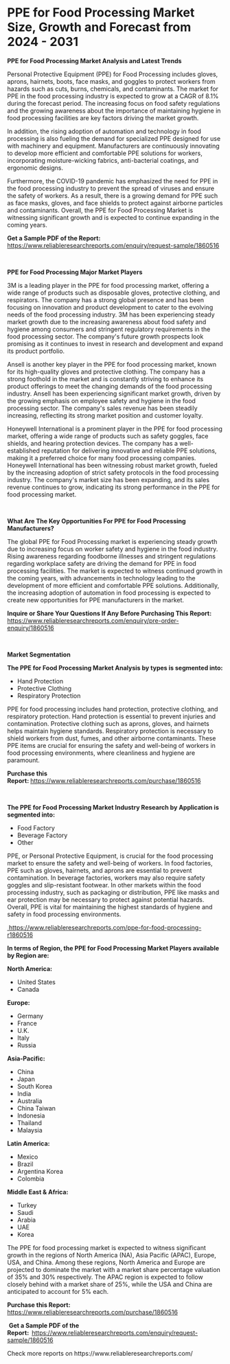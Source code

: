 <p><h1>PPE for Food Processing Market Size, Growth and Forecast from 2024 - 2031</h1></p><p><strong>PPE for Food Processing Market Analysis and Latest Trends</strong></p>
<p><p>Personal Protective Equipment (PPE) for Food Processing includes gloves, aprons, hairnets, boots, face masks, and goggles to protect workers from hazards such as cuts, burns, chemicals, and contaminants. The market for PPE in the food processing industry is expected to grow at a CAGR of 8.1% during the forecast period. The increasing focus on food safety regulations and the growing awareness about the importance of maintaining hygiene in food processing facilities are key factors driving the market growth.</p><p>In addition, the rising adoption of automation and technology in food processing is also fueling the demand for specialized PPE designed for use with machinery and equipment. Manufacturers are continuously innovating to develop more efficient and comfortable PPE solutions for workers, incorporating moisture-wicking fabrics, anti-bacterial coatings, and ergonomic designs.</p><p>Furthermore, the COVID-19 pandemic has emphasized the need for PPE in the food processing industry to prevent the spread of viruses and ensure the safety of workers. As a result, there is a growing demand for PPE such as face masks, gloves, and face shields to protect against airborne particles and contaminants. Overall, the PPE for Food Processing Market is witnessing significant growth and is expected to continue expanding in the coming years.</p></p>
<p><strong>Get a Sample PDF of the Report:&nbsp;</strong> <a href="https://www.reliableresearchreports.com/enquiry/request-sample/1860516">https://www.reliableresearchreports.com/enquiry/request-sample/1860516</a></p>
<p>&nbsp;</p>
<p><strong>PPE for Food Processing Major Market Players</strong></p>
<p><p>3M is a leading player in the PPE for food processing market, offering a wide range of products such as disposable gloves, protective clothing, and respirators. The company has a strong global presence and has been focusing on innovation and product development to cater to the evolving needs of the food processing industry. 3M has been experiencing steady market growth due to the increasing awareness about food safety and hygiene among consumers and stringent regulatory requirements in the food processing sector. The company's future growth prospects look promising as it continues to invest in research and development and expand its product portfolio.</p><p>Ansell is another key player in the PPE for food processing market, known for its high-quality gloves and protective clothing. The company has a strong foothold in the market and is constantly striving to enhance its product offerings to meet the changing demands of the food processing industry. Ansell has been experiencing significant market growth, driven by the growing emphasis on employee safety and hygiene in the food processing sector. The company's sales revenue has been steadily increasing, reflecting its strong market position and customer loyalty.</p><p>Honeywell International is a prominent player in the PPE for food processing market, offering a wide range of products such as safety goggles, face shields, and hearing protection devices. The company has a well-established reputation for delivering innovative and reliable PPE solutions, making it a preferred choice for many food processing companies. Honeywell International has been witnessing robust market growth, fueled by the increasing adoption of strict safety protocols in the food processing industry. The company's market size has been expanding, and its sales revenue continues to grow, indicating its strong performance in the PPE for food processing market.</p></p>
<p>&nbsp;</p>
<p><strong>What Are The Key Opportunities For PPE for Food Processing Manufacturers?</strong></p>
<p><p>The global PPE for Food Processing market is experiencing steady growth due to increasing focus on worker safety and hygiene in the food industry. Rising awareness regarding foodborne illnesses and stringent regulations regarding workplace safety are driving the demand for PPE in food processing facilities. The market is expected to witness continued growth in the coming years, with advancements in technology leading to the development of more efficient and comfortable PPE solutions. Additionally, the increasing adoption of automation in food processing is expected to create new opportunities for PPE manufacturers in the market.</p></p>
<p><strong>Inquire or Share Your Questions If Any Before Purchasing This Report:</strong> <a href="https://www.reliableresearchreports.com/enquiry/pre-order-enquiry/1860516">https://www.reliableresearchreports.com/enquiry/pre-order-enquiry/1860516</a></p>
<p>&nbsp;</p>
<p><strong>Market Segmentation</strong></p>
<p><strong>The PPE for Food Processing Market Analysis by types is segmented into:</strong></p>
<p><ul><li>Hand Protection</li><li>Protective Clothing</li><li>Respiratory Protection</li></ul></p>
<p><p>PPE for food processing includes hand protection, protective clothing, and respiratory protection. Hand protection is essential to prevent injuries and contamination. Protective clothing such as aprons, gloves, and hairnets helps maintain hygiene standards. Respiratory protection is necessary to shield workers from dust, fumes, and other airborne contaminants. These PPE items are crucial for ensuring the safety and well-being of workers in food processing environments, where cleanliness and hygiene are paramount.</p></p>
<p><strong>Purchase this Report:&nbsp;</strong><a href="https://www.reliableresearchreports.com/purchase/1860516">https://www.reliableresearchreports.com/purchase/1860516</a></p>
<p>&nbsp;</p>
<p><strong>The PPE for Food Processing Market Industry Research by Application is segmented into:</strong></p>
<p><ul><li>Food Factory</li><li>Beverage Factory</li><li>Other</li></ul></p>
<p><p>PPE, or Personal Protective Equipment, is crucial for the food processing market to ensure the safety and well-being of workers. In food factories, PPE such as gloves, hairnets, and aprons are essential to prevent contamination. In beverage factories, workers may also require safety goggles and slip-resistant footwear. In other markets within the food processing industry, such as packaging or distribution, PPE like masks and ear protection may be necessary to protect against potential hazards. Overall, PPE is vital for maintaining the highest standards of hygiene and safety in food processing environments.</p></p>
<p><a href="https://www.reliableresearchreports.com/ppe-for-food-processing-r1860516">&nbsp;https://www.reliableresearchreports.com/ppe-for-food-processing-r1860516</a></p>
<p><strong>In terms of Region, the PPE for Food Processing Market Players available by Region are:</strong></p>
<p>
    <p> <strong> North America: </strong>
        <ul>
            <li>United States</li>
            <li>Canada</li>
        </ul>
        </p> 
    <p> <strong> Europe: </strong>
        <ul>
            <li>Germany</li>
            <li>France</li>
            <li>U.K.</li>
            <li>Italy</li>
            <li>Russia</li>
        </ul>
        </p> 
    <p> <strong> Asia-Pacific: </strong>
        <ul>
            <li>China</li>
            <li>Japan</li>
            <li>South Korea</li>
            <li>India</li>
            <li>Australia</li>
            <li>China Taiwan</li>
            <li>Indonesia</li>
            <li>Thailand</li>
            <li>Malaysia</li>
        </ul>
        </p> 
    <p> <strong> Latin America: </strong>
        <ul>
            <li>Mexico</li>
            <li>Brazil</li>
            <li>Argentina Korea</li>
            <li>Colombia</li>
        </ul>
        </p> 
    <p> <strong> Middle East & Africa: </strong>
        <ul>
            <li>Turkey</li>
            <li>Saudi</li>
            <li>Arabia</li>
            <li>UAE</li>
            <li>Korea</li>
        </ul>
    </p>
    </p>
<p><p>The PPE for food processing market is expected to witness significant growth in the regions of North America (NA), Asia Pacific (APAC), Europe, USA, and China. Among these regions, North America and Europe are projected to dominate the market with a market share percentage valuation of 35% and 30% respectively. The APAC region is expected to follow closely behind with a market share of 25%, while the USA and China are anticipated to account for 5% each.</p></p>
<p><strong>Purchase this Report: </strong><a href="https://www.reliableresearchreports.com/purchase/1860516">https://www.reliableresearchreports.com/purchase/1860516</a></p>
<p>&nbsp;<strong>Get a Sample PDF of the Report:&nbsp;&nbsp;</strong><a href="https://www.reliableresearchreports.com/enquiry/request-sample/1860516">https://www.reliableresearchreports.com/enquiry/request-sample/1860516</a></p>
<p><strong></strong></p>
<p>Check more reports on https://www.reliableresearchreports.com/</p>